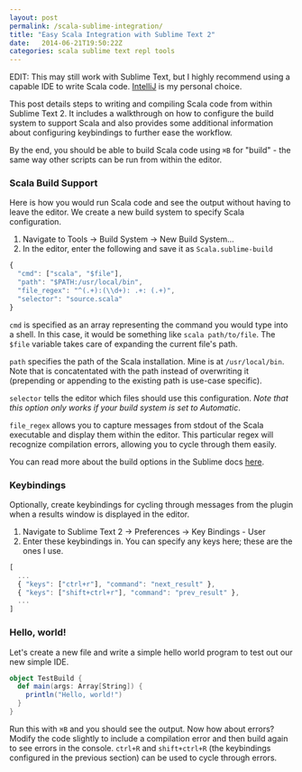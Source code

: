 ```yaml
---
layout: post
permalink: /scala-sublime-integration/
title: "Easy Scala Integration with Sublime Text 2"
date:   2014-06-21T19:50:22Z
categories: scala sublime text repl tools
---
```


EDIT: This may still work with Sublime Text, but I highly recommend using a capable IDE to write Scala code. [IntelliJ](https://www.jetbrains.com/idea/) is my personal choice.

This post details steps to writing and compiling Scala code from within Sublime Text 2. It includes a walkthrough on how to configure the build system to support Scala and also provides some additional information about configuring keybindings to further ease the workflow.

By the end, you should be able to build Scala code using `⌘B` for "build" - the same way other scripts can be run from within the editor.

### Scala Build Support

Here is how you would run Scala code and see the output without having to leave the editor. We create a new build system to specify Scala configuration.

1. Navigate to Tools &rarr; Build System &rarr; New Build System...
1. In the editor, enter the following and save it as `Scala.sublime-build`

``` javascript
{
  "cmd": ["scala", "$file"],
  "path": "$PATH:/usr/local/bin",
  "file_regex": "^(.+):(\\d+): .+: (.+)",
  "selector": "source.scala"
}
```

`cmd` is specified as an array representing the command you would type into a shell. In this case, it would be something like `scala path/to/file`. The `$file` variable takes care of expanding the current file's path.

`path` specifies the path of the Scala installation. Mine is at `/usr/local/bin`. Note that is concatentated with the path instead of overwriting it (prepending or appending to the existing path is use-case specific).

`selector` tells the editor which files should use this configuration. *Note that this option only works if your build system is set to Automatic*.

`file_regex` allows you to capture messages from stdout of the Scala executable and display them within the editor. This particular regex will recognize compilation errors, allowing you to cycle through them easily.

You can read more about the build options in the Sublime docs [here](http://docs.sublimetext.info/en/latest/reference/build_systems.html).

### Keybindings

Optionally, create keybindings for cycling through messages from the plugin when a results window is displayed in the editor.

1. Navigate to Sublime Text 2 &rarr; Preferences &rarr; Key Bindings - User
2. Enter these keybindings in. You can specify any keys here; these are the ones I use.

``` javascript
[
  ...
  { "keys": ["ctrl+r"], "command": "next_result" },
  { "keys": ["shift+ctrl+r"], "command": "prev_result" },
  ...
]
```

### Hello, world!

Let's create a new file and write a simple hello world program to test out our new simple IDE.

``` scala
object TestBuild {
  def main(args: Array[String]) {
    println("Hello, world!")
  }
}
```

Run this with `⌘B` and you should see the output. Now how about errors? Modify the code slightly to include a compilation error and then build again to see errors in the console. `ctrl+R` and `shift+ctrl+R` (the keybindings configured in the previous section) can be used to cycle through errors.
